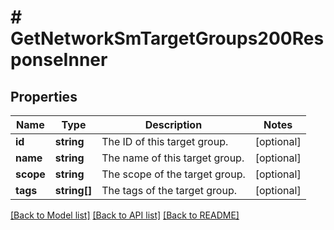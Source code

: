 # # GetNetworkSmTargetGroups200ResponseInner

## Properties

Name | Type | Description | Notes
------------ | ------------- | ------------- | -------------
**id** | **string** | The ID of this target group. | [optional]
**name** | **string** | The name of this target group. | [optional]
**scope** | **string** | The scope of the target group. | [optional]
**tags** | **string[]** | The tags of the target group. | [optional]

[[Back to Model list]](../../README.md#models) [[Back to API list]](../../README.md#endpoints) [[Back to README]](../../README.md)
